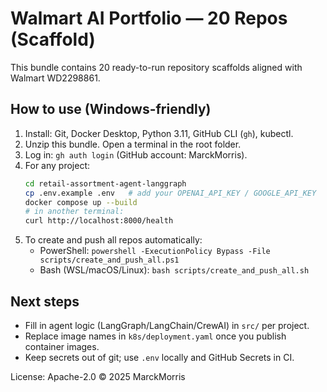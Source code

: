 # Walmart AI Portfolio — 20 Repos (Scaffold)

This bundle contains 20 ready-to-run repository scaffolds aligned with Walmart WD2298861.

## How to use (Windows-friendly)
1. Install: Git, Docker Desktop, Python 3.11, GitHub CLI (`gh`), kubectl.
2. Unzip this bundle. Open a terminal in the root folder.
3. Log in: `gh auth login` (GitHub account: MarckMorris).
4. For any project:
   ```bash
   cd retail-assortment-agent-langgraph
   cp .env.example .env   # add your OPENAI_API_KEY / GOOGLE_API_KEY
   docker compose up --build
   # in another terminal:
   curl http://localhost:8000/health
   ```
5. To create and push all repos automatically:
   - PowerShell: `powershell -ExecutionPolicy Bypass -File scripts/create_and_push_all.ps1`
   - Bash (WSL/macOS/Linux): `bash scripts/create_and_push_all.sh`

## Next steps
- Fill in agent logic (LangGraph/LangChain/CrewAI) in `src/` per project.
- Replace image names in `k8s/deployment.yaml` once you publish container images.
- Keep secrets out of git; use `.env` locally and GitHub Secrets in CI.

License: Apache-2.0 © 2025 MarckMorris
